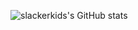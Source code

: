 ![slackerkids's GitHub stats](https://github-readme-stats.vercel.app/api?username=slackerkids&show_icons=true&theme=radical)
